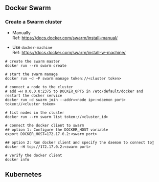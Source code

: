 ## Docker Swarm
### Create a Swarm cluster
- Manually  
Ref: https://docs.docker.com/swarm/install-manual/  

- Use `docker-machine`  
Ref: https://docs.docker.com/swarm/install-w-machine/  

```
# create the swarm master
docker run --rm swarm create

# start the swarm manage
docker run –d –P swarm manage token://<cluster token>

# connect a node to the cluster
# add –H 0.0.0.0:2375 to DOCKER_OPTS in /etc/default/docker and restart the docker service
docker run –d swarm join --addr=<node ip>:<daemon port> token://<cluster token>

# list nodes in the cluster
docker run --rm swarm list token://<cluster_id>

# connect the docker client to swarm
## option 1: Configure the DOCKER_HOST variable
export DOCKER_HOST=172.17.0.2:<swarm port>

## option 2: Run docker client and specify the daemon to connect to
docker –H tcp://172.17.0.2:<swarm port>

# verify the docker client
docker info
```



## Kubernetes
